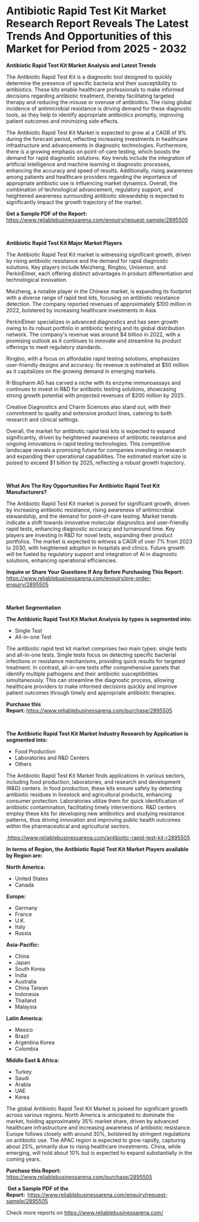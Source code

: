 <p><h1>Antibiotic Rapid Test Kit Market Research Report Reveals The Latest Trends And Opportunities of this Market for Period from 2025 - 2032</h1></p><p><strong>Antibiotic Rapid Test Kit Market Analysis and Latest Trends</strong></p>
<p><p>The Antibiotic Rapid Test Kit is a diagnostic tool designed to quickly determine the presence of specific bacteria and their susceptibility to antibiotics. These kits enable healthcare professionals to make informed decisions regarding antibiotic treatment, thereby facilitating targeted therapy and reducing the misuse or overuse of antibiotics. The rising global incidence of antimicrobial resistance is driving demand for these diagnostic tools, as they help to identify appropriate antibiotics promptly, improving patient outcomes and minimizing side effects.</p><p>The Antibiotic Rapid Test Kit Market is expected to grow at a CAGR of 9% during the forecast period, reflecting increasing investments in healthcare infrastructure and advancements in diagnostic technologies. Furthermore, there is a growing emphasis on point-of-care testing, which boosts the demand for rapid diagnostic solutions. Key trends include the integration of artificial intelligence and machine learning in diagnostic processes, enhancing the accuracy and speed of results. Additionally, rising awareness among patients and healthcare providers regarding the importance of appropriate antibiotic use is influencing market dynamics. Overall, the combination of technological advancement, regulatory support, and heightened awareness surrounding antibiotic stewardship is expected to significantly impact the growth trajectory of the market.</p></p>
<p><strong>Get a Sample PDF of the Report:&nbsp;</strong> <a href="https://www.reliablebusinessarena.com/enquiry/request-sample/2895505?utm_campaign=2819&utm_medium=2&utm_source=Github&utm_content=ia&utm_term=15032025&utm_id=antibiotic-rapid-test-kit">https://www.reliablebusinessarena.com/enquiry/request-sample/2895505</a></p>
<p>&nbsp;</p>
<p><strong>Antibiotic Rapid Test Kit Major Market Players</strong></p>
<p><p>The Antibiotic Rapid Test Kit market is witnessing significant growth, driven by rising antibiotic resistance and the demand for rapid diagnostic solutions. Key players include Meizheng, Ringbio, Unisensor, and PerkinElmer, each offering distinct advantages in product differentiation and technological innovation.</p><p>Meizheng, a notable player in the Chinese market, is expanding its footprint with a diverse range of rapid test kits, focusing on antibiotic resistance detection. The company reported revenues of approximately $100 million in 2022, bolstered by increasing healthcare investments in Asia.</p><p>PerkinElmer specializes in advanced diagnostics and has seen growth owing to its robust portfolio in antibiotic testing and its global distribution network. The company's revenue was around $4 billion in 2022, with a promising outlook as it continues to innovate and streamline its product offerings to meet regulatory standards.</p><p>Ringbio, with a focus on affordable rapid testing solutions, emphasizes user-friendly designs and accuracy. Its revenue is estimated at $50 million as it capitalizes on the growing demand in emerging markets.</p><p>R-Biopharm AG has carved a niche with its enzyme immunoassays and continues to invest in R&D for antibiotic testing solutions, showcasing strong growth potential with projected revenues of $200 million by 2025.</p><p>Creative Diagnostics and Charm Sciences also stand out, with their commitment to quality and extensive product lines, catering to both research and clinical settings.</p><p>Overall, the market for antibiotic rapid test kits is expected to expand significantly, driven by heightened awareness of antibiotic resistance and ongoing innovations in rapid testing technologies. This competitive landscape reveals a promising future for companies investing in research and expanding their operational capabilities. The estimated market size is poised to exceed $1 billion by 2025, reflecting a robust growth trajectory.</p></p>
<p>&nbsp;</p>
<p><strong>What Are The Key Opportunities For Antibiotic Rapid Test Kit Manufacturers?</strong></p>
<p><p>The Antibiotic Rapid Test Kit market is poised for significant growth, driven by increasing antibiotic resistance, rising awareness of antimicrobial stewardship, and the demand for point-of-care testing. Market trends indicate a shift towards innovative molecular diagnostics and user-friendly rapid tests, enhancing diagnostic accuracy and turnaround time. Key players are investing in R&D for novel tests, expanding their product portfolios. The market is expected to witness a CAGR of over 7% from 2023 to 2030, with heightened adoption in hospitals and clinics. Future growth will be fueled by regulatory support and integration of AI in diagnostic solutions, enhancing operational efficiencies.</p></p>
<p><strong>Inquire or Share Your Questions If Any Before Purchasing This Report:</strong> <a href="https://www.reliablebusinessarena.com/enquiry/pre-order-enquiry/2895505?utm_campaign=2819&utm_medium=2&utm_source=Github&utm_content=ia&utm_term=15032025&utm_id=antibiotic-rapid-test-kit">https://www.reliablebusinessarena.com/enquiry/pre-order-enquiry/2895505</a></p>
<p>&nbsp;</p>
<p><strong>Market Segmentation</strong></p>
<p><strong>The Antibiotic Rapid Test Kit Market Analysis by types is segmented into:</strong></p>
<p><ul><li>Single Test</li><li>All-in-one Test</li></ul></p>
<p><p>The antibiotic rapid test kit market comprises two main types: single tests and all-in-one tests. Single tests focus on detecting specific bacterial infections or resistance mechanisms, providing quick results for targeted treatment. In contrast, all-in-one tests offer comprehensive panels that identify multiple pathogens and their antibiotic susceptibilities simultaneously. This can streamline the diagnostic process, allowing healthcare providers to make informed decisions quickly and improve patient outcomes through timely and appropriate antibiotic therapies.</p></p>
<p><strong>Purchase this Report:&nbsp;</strong><a href="https://www.reliablebusinessarena.com/purchase/2895505?utm_campaign=2819&utm_medium=2&utm_source=Github&utm_content=ia&utm_term=15032025&utm_id=antibiotic-rapid-test-kit">https://www.reliablebusinessarena.com/purchase/2895505</a></p>
<p>&nbsp;</p>
<p><strong>The Antibiotic Rapid Test Kit Market Industry Research by Application is segmented into:</strong></p>
<p><ul><li>Food Production</li><li>Laboratories and R&D Centers</li><li>Others</li></ul></p>
<p><p>The Antibiotic Rapid Test Kit Market finds applications in various sectors, including food production, laboratories, and research and development (R&D) centers. In food production, these kits ensure safety by detecting antibiotic residues in livestock and agricultural products, enhancing consumer protection. Laboratories utilize them for quick identification of antibiotic contamination, facilitating timely interventions. R&D centers employ these kits for developing new antibiotics and studying resistance patterns, thus driving innovation and improving public health outcomes within the pharmaceutical and agricultural sectors.</p></p>
<p><a href="https://www.reliablebusinessarena.com/antibiotic-rapid-test-kit-r2895505?utm_campaign=2819&utm_medium=2&utm_source=Github&utm_content=ia&utm_term=15032025&utm_id=antibiotic-rapid-test-kit">&nbsp;https://www.reliablebusinessarena.com/antibiotic-rapid-test-kit-r2895505</a></p>
<p><strong>In terms of Region, the Antibiotic Rapid Test Kit Market Players available by Region are:</strong></p>
<p>
    <p> <strong> North America: </strong>
        <ul>
            <li>United States</li>
            <li>Canada</li>
        </ul>
        </p> 
    <p> <strong> Europe: </strong>
        <ul>
            <li>Germany</li>
            <li>France</li>
            <li>U.K.</li>
            <li>Italy</li>
            <li>Russia</li>
        </ul>
        </p> 
    <p> <strong> Asia-Pacific: </strong>
        <ul>
            <li>China</li>
            <li>Japan</li>
            <li>South Korea</li>
            <li>India</li>
            <li>Australia</li>
            <li>China Taiwan</li>
            <li>Indonesia</li>
            <li>Thailand</li>
            <li>Malaysia</li>
        </ul>
        </p> 
    <p> <strong> Latin America: </strong>
        <ul>
            <li>Mexico</li>
            <li>Brazil</li>
            <li>Argentina Korea</li>
            <li>Colombia</li>
        </ul>
        </p> 
    <p> <strong> Middle East & Africa: </strong>
        <ul>
            <li>Turkey</li>
            <li>Saudi</li>
            <li>Arabia</li>
            <li>UAE</li>
            <li>Korea</li>
        </ul>
    </p>
    </p>
<p><p>The global Antibiotic Rapid Test Kit Market is poised for significant growth across various regions. North America is anticipated to dominate the market, holding approximately 35% market share, driven by advanced healthcare infrastructure and increasing awareness of antibiotic resistance. Europe follows closely with around 30%, bolstered by stringent regulations on antibiotic use. The APAC region is expected to grow rapidly, capturing about 25%, primarily due to rising healthcare investments. China, while emerging, will hold about 10% but is expected to expand substantially in the coming years.</p></p>
<p><strong>Purchase this Report: </strong><a href="https://www.reliablebusinessarena.com/purchase/2895505?utm_campaign=2819&utm_medium=2&utm_source=Github&utm_content=ia&utm_term=15032025&utm_id=antibiotic-rapid-test-kit">https://www.reliablebusinessarena.com/purchase/2895505</a></p>
<p>&nbsp;<strong>Get a Sample PDF of the Report:&nbsp;&nbsp;</strong><a href="https://www.reliablebusinessarena.com/enquiry/request-sample/2895505?utm_campaign=2819&utm_medium=2&utm_source=Github&utm_content=ia&utm_term=15032025&utm_id=antibiotic-rapid-test-kit">https://www.reliablebusinessarena.com/enquiry/request-sample/2895505</a></p>
<p><strong></strong></p>
<p>Check more reports on <a href="https://www.reliablebusinessarena.com/?utm_campaign=2819&utm_medium=2&utm_source=Github&utm_content=ia&utm_term=15032025&utm_id=antibiotic-rapid-test-kit">https://www.reliablebusinessarena.com/</a></p>